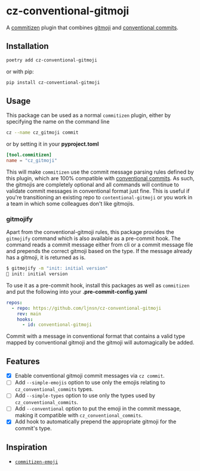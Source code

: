 # cz-conventional-gitmoji

A [commitizen](https://github.com/commitizen-tools/commitizen) plugin that combines [gitmoji](https://gitmoji.dev/) and [conventional commits](https://www.conventionalcommits.org/en/v1.0.0/).

## Installation

```bash
poetry add cz-conventional-gitmoji
```

or with pip:

```bash
pip install cz-conventional-gitmoji
```

## Usage

This package can be used as a normal `commitizen` plugin, either by specifying the name on the command line

```bash
cz --name cz_gitmoji commit
```

or by setting it in your **pyproject.toml**

```toml
[tool.commitizen]
name = "cz_gitmoji"
```

This will make `commitizen` use the commit message parsing rules defined by this plugin, which are 100% compatible with [conventional commits](https://www.conventionalcommits.org/en/v1.0.0/). As such, the gitmojis are completely optional and all commands will continue to validate commit messages in conventional format just fine. This is useful if you're transitioning an existing repo to `contentional-gitmoji` or you work in a team in which some colleagues don't like gitmojis.

### gitmojify

Apart from the conventional-gitmoji rules, this package provides the `gitmojify` command which is also available as a pre-commit hook. The command reads a commit message either from cli or a commit message file and prepends the correct gitmoji based on the type. If the message already has a gitmoji, it is returned as is.

```bash
$ gitmojify -m "init: initial version"
🎉 init: initial version
```

To use it as a pre-commit hook, install this packages as well as `commitizen` and put the following into your **.pre-commit-config.yaml**

```yaml
repos:
  - repo: https://github.com/ljnsn/cz-conventional-gitmoji
    rev: main
    hooks:
      - id: conventional-gitmoji
```

Commit with a message in conventional format that contains a valid type mapped by conventional gitmoji and the gitmoji will automagically be added.

## Features

- [x] Enable conventional gitmoji commit messages via `cz commit`.
- [ ] Add `--simple-emojis` option to use only the emojis relating to `cz_conventional_commits` types.
- [ ] Add `--simple-types` option to use only the types used by `cz_conventional_commits`.
- [ ] Add `--conventional` option to put the emoji in the commit message, making it compatible with `cz_conventional_commits`.
- [x] Add hook to automatically prepend the appropriate gitmoji for the commit's type.

## Inspiration

- [`commitizen-emoji`](https://github.com/marcelomaia/commitizen-emoji)
